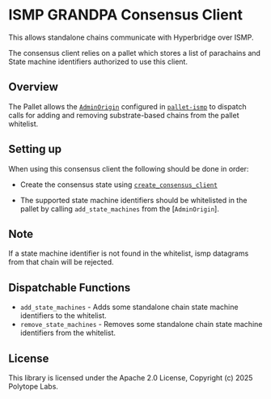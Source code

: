 # ISMP GRANDPA Consensus Client

This allows standalone chains communicate with Hyperbridge over ISMP.

The consensus client relies on a pallet which stores a list of parachains and State machine identifiers authorized to use this client.

## Overview

The Pallet allows the [`AdminOrigin`](https://docs.rs/pallet-ismp/latest/pallet_ismp/pallet/trait.Config.html#associatedtype.AdminOrigin) configured in [`pallet-ismp`](https://docs.rs/pallet-ismp/latest/pallet_ismp) to dispatch calls for adding and removing substrate-based chains from the pallet whitelist.

## Setting up

When using this consensus client the following should be done in order:

- Create the consensus state using [`create_consensus_client`](https://docs.rs/pallet-ismp/latest/pallet_ismp/pallet/dispatchables/fn.create_consensus_client.html)

-   The supported state machine identifiers should be whitelisted in the pallet by calling `add_state_machines` from the [`AdminOrigin`].</br>

## Note

If a state machine identifier is not found in the whitelist, ismp datagrams from that chain will be rejected.

## Dispatchable Functions

- `add_state_machines` - Adds some standalone chain state machine identifiers to the whitelist.
- `remove_state_machines` - Removes some standalone chain state machine identifiers from the whitelist.

## License

This library is licensed under the Apache 2.0 License, Copyright (c) 2025 Polytope Labs.
